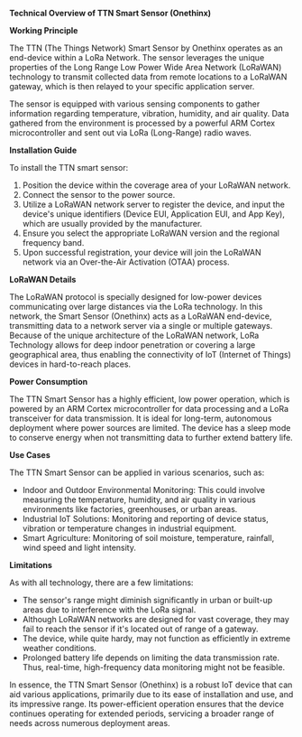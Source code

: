 **Technical Overview of TTN Smart Sensor (Onethinx)**

**Working Principle**

The TTN (The Things Network) Smart Sensor by Onethinx operates as an end-device within a LoRa Network. The sensor leverages the unique properties of the Long Range Low Power Wide Area Network (LoRaWAN) technology to transmit collected data from remote locations to a LoRaWAN gateway, which is then relayed to your specific application server.

The sensor is equipped with various sensing components to gather information regarding temperature, vibration, humidity, and air quality. Data gathered from the environment is processed by a powerful ARM Cortex microcontroller and sent out via LoRa (Long-Range) radio waves.

**Installation Guide**

To install the TTN smart sensor:

1. Position the device within the coverage area of your LoRaWAN network.
2. Connect the sensor to the power source.
3. Utilize a LoRaWAN network server to register the device, and input the device's unique identifiers (Device EUI, Application EUI, and App Key), which are usually provided by the manufacturer.
4. Ensure you select the appropriate LoRaWAN version and the regional frequency band.
5. Upon successful registration, your device will join the LoRaWAN network via an Over-the-Air Activation (OTAA) process.

**LoRaWAN Details**

The LoRaWAN protocol is specially designed for low-power devices communicating over large distances via the LoRa technology. In this network, the Smart Sensor (Onethinx) acts as a LoRaWAN end-device, transmitting data to a network server via a single or multiple gateways. Because of the unique architecture of the LoRaWAN network, LoRa Technology allows for deep indoor penetration or covering a large geographical area, thus enabling the connectivity of IoT (Internet of Things) devices in hard-to-reach places.

**Power Consumption**

The TTN Smart Sensor has a highly efficient, low power operation, which is powered by an ARM Cortex microcontroller for data processing and a LoRa transceiver for data transmission. It is ideal for long-term, autonomous deployment where power sources are limited. The device has a sleep mode to conserve energy when not transmitting data to further extend battery life.

**Use Cases**

The TTN Smart Sensor can be applied in various scenarios, such as:

- Indoor and Outdoor Environmental Monitoring: This could involve measuring the temperature, humidity, and air quality in various environments like factories, greenhouses, or urban areas.
- Industrial IoT Solutions: Monitoring and reporting of device status, vibration or temperature changes in industrial equipment.
- Smart Agriculture: Monitoring of soil moisture, temperature, rainfall, wind speed and light intensity.

**Limitations**

As with all technology, there are a few limitations:

- The sensor's range might diminish significantly in urban or built-up areas due to interference with the LoRa signal.
- Although LoRaWAN networks are designed for vast coverage, they may fail to reach the sensor if it's located out of range of a gateway.
- The device, while quite hardy, may not function as efficiently in extreme weather conditions.
- Prolonged battery life depends on limiting the data transmission rate. Thus, real-time, high-frequency data monitoring might not be feasible.
  
In essence, the TTN Smart Sensor (Onethinx) is a robust IoT device that can aid various applications, primarily due to its ease of installation and use, and its impressive range. Its power-efficient operation ensures that the device continues operating for extended periods, servicing a broader range of needs across numerous deployment areas.
